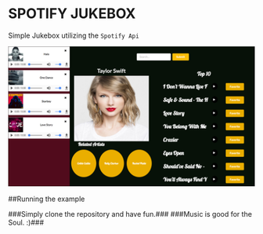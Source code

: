 # SPOTIFY JUKEBOX #
 Simple Jukebox utilizing the ```Spotify Api```

<p align="center">
  <img src="./assets/app.png" width="700"/>
</p>

##Running the example

###Simply clone the repository and have fun.###
###Music is good for the Soul. :)###
